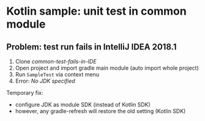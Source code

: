 # Kotlin sample: unit test in common module

## Problem: test run fails in IntelliJ IDEA 2018.1

1. Clone *common-test-fails-in-IDE*
2. Open project and import gradle main module (auto import whole project)
3. Run `SampleTest` via context menu
4. Error: *No JDK specified*

Temporary fix:
* configure JDK as module SDK (instead of Kotlin SDK)
* however, any gradle-refresh will restore the old setting (Kotlin SDK)
